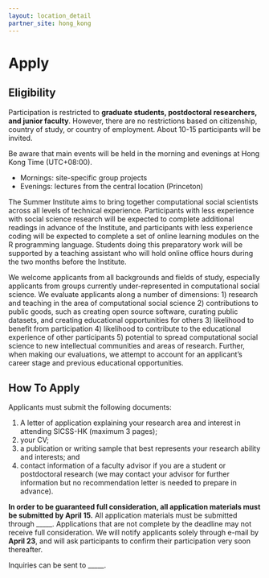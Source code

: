 ```yaml
---
layout: location_detail
partner_site: hong_kong
---
```


# Apply

## Eligibility

Participation is restricted to **graduate students, postdoctoral researchers, and junior faculty**. However, there are no restrictions based on citizenship, country of study, or country of employment. About 10-15 participants will be invited.

Be aware that main events will be held in the morning and evenings at Hong Kong Time (UTC+08:00).

- Mornings: site-specific group projects
- Evenings: lectures from the central location (Princeton)

The Summer Institute aims to bring together computational social scientists across all levels of technical experience. Participants with less experience with social science research will be expected to complete additional readings in advance of the Institute, and participants with less experience coding will be expected to complete a set of online learning modules on the R programming language. Students doing this preparatory work will be supported by a teaching assistant who will hold online office hours during the two months before the Institute.

We welcome applicants from all backgrounds and fields of study, especially applicants from groups currently under-represented in computational social science. We evaluate applicants along a number of dimensions: 1) research and teaching in the area of computational social science 2) contributions to public goods, such as creating open source software, curating public datasets, and creating educational opportunities for others 3) likelihood to benefit from participation 4) likelihood to contribute to the educational experience of other participants 5) potential to spread computational social science to new intellectual communities and areas of research. Further, when making our evaluations, we attempt to account for an applicant’s career stage and previous educational opportunities.

## How To Apply

Applicants must submit the following documents: 

1. A letter of application explaining your research area and interest in attending SICSS-HK (maximum 3 pages);
2. your CV;
3. a publication or writing sample that best represents your research ability and interests; and 
4. contact information of a faculty advisor if you are a student or postdoctoral research (we may contact your advisor for further information but no recommendation letter is needed to prepare in advance).



**In order to be guaranteed full consideration, all application materials must be submitted by April 15.** All application materials must be submitted through \_\_\_\_\_. Applications that are not complete by the deadline may not receive full consideration. We will notify applicants solely through e-mail by **April 23**, and will ask participants to confirm their participation very soon thereafter.

Inquiries can be sent to \_\_\_\_\_.
